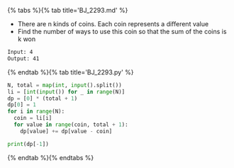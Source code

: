 {% tabs %}{% tab title='BJ_2293.md' %}

* There are n kinds of coins. Each coin represents a different value
* Find the number of ways to use this coin so that the sum of the coins is k won

```txt
Input: 4
Output: 41
```

{% endtab %}{% tab title='BJ_2293.py' %}

```py
N, total = map(int, input().split())
li = [int(input()) for _ in range(N)]
dp = [0] * (total + 1)
dp[0] = 1
for i in range(N):
  coin = li[i]
  for value in range(coin, total + 1):
    dp[value] += dp[value - coin]

print(dp[-1])
```

{% endtab %}{% endtabs %}
